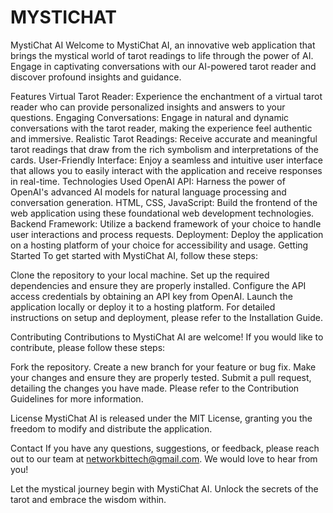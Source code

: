 # MYSTICHAT

MystiChat AI Welcome to MystiChat AI, an innovative web application that brings the mystical world of tarot readings to life through the power of AI. Engage in captivating conversations with our AI-powered tarot reader and discover profound insights and guidance.

Features Virtual Tarot Reader: Experience the enchantment of a virtual tarot reader who can provide personalized insights and answers to your questions. Engaging Conversations: Engage in natural and dynamic conversations with the tarot reader, making the experience feel authentic and immersive. Realistic Tarot Readings: Receive accurate and meaningful tarot readings that draw from the rich symbolism and interpretations of the cards. User-Friendly Interface: Enjoy a seamless and intuitive user interface that allows you to easily interact with the application and receive responses in real-time. Technologies Used OpenAI API: Harness the power of OpenAI's advanced AI models for natural language processing and conversation generation. HTML, CSS, JavaScript: Build the frontend of the web application using these foundational web development technologies. Backend Framework: Utilize a backend framework of your choice to handle user interactions and process requests. Deployment: Deploy the application on a hosting platform of your choice for accessibility and usage. Getting Started To get started with MystiChat AI, follow these steps:

Clone the repository to your local machine. Set up the required dependencies and ensure they are properly installed. Configure the API access credentials by obtaining an API key from OpenAI. Launch the application locally or deploy it to a hosting platform. For detailed instructions on setup and deployment, please refer to the Installation Guide.

Contributing Contributions to MystiChat AI are welcome! If you would like to contribute, please follow these steps:

Fork the repository. Create a new branch for your feature or bug fix. Make your changes and ensure they are properly tested. Submit a pull request, detailing the changes you have made. Please refer to the Contribution Guidelines for more information.

License MystiChat AI is released under the MIT License, granting you the freedom to modify and distribute the application.

Contact If you have any questions, suggestions, or feedback, please reach out to our team at [networkbittech@gmail.com](mailto:networkbittech@gmail.com). We would love to hear from you!

Let the mystical journey begin with MystiChat AI. Unlock the secrets of the tarot and embrace the wisdom within.
